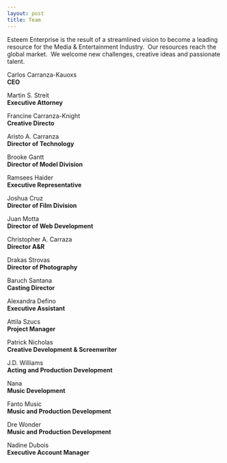 ```yaml
---
layout: post
title: Team
---
```



Esteem Enterprise is the result of a streamlined vision to become a leading resource for the Media & Entertainment Industry.&nbsp; Our resources reach the global market.&nbsp; We welcome new challenges, creative ideas and passionate talent. &nbsp;

Carlos Carranza-Kauoxs &nbsp;
<br>**CEO**

Martin S. Streit
<br>**Executive Attorney**

Francine Carranza-Knight
<br>**Creative Directo**

Aristo A. Carranza
<br>**Director of Technology**

Brooke Gantt
<br>**Director of Model Division**

Ramsees Haider
<br>**Executive Representative**

Joshua Cruz
<br>**Director of Film Division**

Juan Motta
<br>**Director of Web Development**

Christopher A. Carraza
<br>**Director A&R**

Drakas Strovas&nbsp;
<br>**Director of Photography**

Baruch Santana
<br>**Casting Director**

Alexandra Defino
<br>**Executive Assistant**

Attila Szucs
<br>**Project Manager**

Patrick Nicholas
<br>**Creative Development & Screenwriter**

J.D. Williams
<br>**Acting and Production Development**

Nana&nbsp;
<br>**Music Development**

Fanto Music
<br>**Music and Production Development**

Dre Wonder
<br>**Music and Production Development**

Nadine Dubois
<br>**Executive Account Manager**
